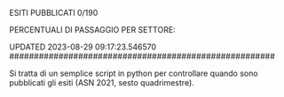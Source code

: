 ESITI PUBBLICATI 0/190 

PERCENTUALI DI PASSAGGIO PER SETTORE:

UPDATED 2023-08-29 09:17:23.546570
###################################################### 

Si tratta di un semplice script in python per controllare quando sono pubblicati gli esiti (ASN 2021, sesto quadrimestre).

